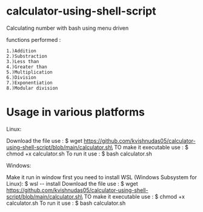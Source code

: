 # calculator-using-shell-script
Calculating number with bash using menu driven
 
functions performed :
    
    1.)Addition
    2.)Substraction
    3.)Less than
    4.)Greater than
    5.)Multiplication
    6.)Division
    7.)Exponentiation
    8.)Modular division


    

# Usage in various platforms

Linux:

 Download the file use     :   $ wget https://github.com/kvishnudas05/calculator-using-shell-script/blob/main/calculator.sh\
 TO make it executable use :   $ chmod +x calculator.sh
 To run  it use            :   $ bash calculator.sh
 
 
 Windows:
 
  Make it run in window first you need to install WSL (Windows Subsystem for Linux): $ wsl -- install
  Download the file use     :   $ wget https://github.com/kvishnudas05/calculator-using-shell-script/blob/main/calculator.sh\
  TO make it executable use :   $ chmod +x calculator.sh
  To run  it use            :   $ bash calculator.sh
  
  
  
  
 


    
